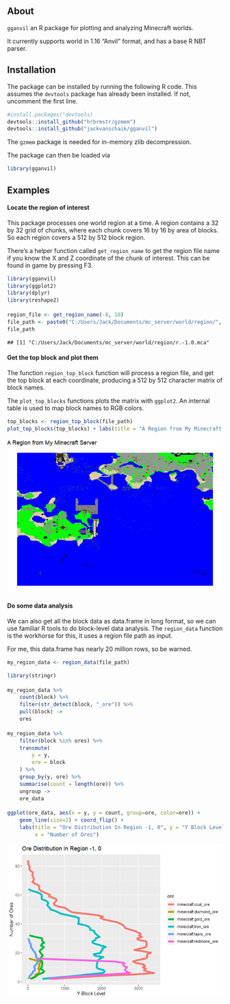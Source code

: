 
## About

`gganvil` an R package for plotting and analyzing Minecraft worlds.

It currently supports world in 1.16 “Anvil” format, and has a base R NBT
parser.

## Installation

The package can be installed by running the following R code. This
assumes the `devtools` package has already been installed. If not,
uncomment the first line.

``` r
#install.packages("devtools)
devtools::install_github("hrbrmstr/gzmem")
devtools::install_github("jackvanschaik/gganvil")
```

The `gzmem` package is needed for in-memory zlib decompression.

The package can then be loaded via

``` r
library(gganvil)
```

## Examples

#### Locate the region of interest

This package processes one world region at a time. A region contains a
32 by 32 grid of chunks, where each chunk covers 16 by 16 by area of
blocks. So each region covers a 512 by 512 block region.

There’s a helper function called `get_region_name` to get the region
file name if you know the X and Z coordinate of the chunk of interest.
This can be found in game by pressing F3.

``` r
library(gganvil)
library(ggplot2)
library(dplyr)
library(reshape2)

region_file <- get_region_name(-8, 10)
file_path <- paste0("C:/Users/Jack/Documents/mc_server/world/region/", region_file)
file_path
```

    ## [1] "C:/Users/Jack/Documents/mc_server/world/region/r.-1.0.mca"

#### Get the top block and plot them

The function `region_top_block` function will process a region file, and
get the top block at each coordinate, producing a 512 by 512 character
matrix of block names.

The `plot_top_blocks` functions plots the matrix with `ggplot2`. An
internal table is used to map block names to RGB colors.

``` r
top_blocks <- region_top_block(file_path)
plot_top_blocks(top_blocks) + labs(title = "A Region from My Minecraft Server")
```

![](README_files/figure-gfm/unnamed-chunk-4-1.png)<!-- -->

#### Do some data analysis

We can also get all the block data as data.frame in long format, so we
can use familiar R tools to do block-level data analysis. The
`region_data` function is the workhorse for this, it uses a region file
path as input.

For me, this data.frame has nearly 20 million rows, so be warned.

``` r
my_region_data <- region_data(file_path)
```

``` r
library(stringr)

my_region_data %>%
    count(block) %>%
    filter(str_detect(block, "_ore")) %>%
    pull(block) ->
    ores

my_region_data %>% 
    filter(block %in% ores) %>%
    transmute(
        y = y,
        ore = block
    ) %>%
    group_by(y, ore) %>%
    summarise(count = length(ore)) %>%
    ungroup ->
    ore_data

ggplot(ore_data, aes(x = y, y = count, group=ore, color=ore)) + 
    geom_line(size=2) + coord_flip() +
    labs(title = "Ore Distribution In Region -1, 0", y = "Y Block Level", 
         x = "Number of Ores")
```

![](README_files/figure-gfm/unnamed-chunk-6-1.png)<!-- -->

